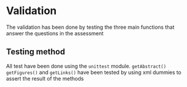 # Validation

The validation has been done by testing the three main functions that answer the questions in the assessment

## Testing method

All test have been done using the `unittest` module. `getAbstract()` `getFigures()` and `getLinks()` have been tested
by using xml dummies to assert the result of the methods